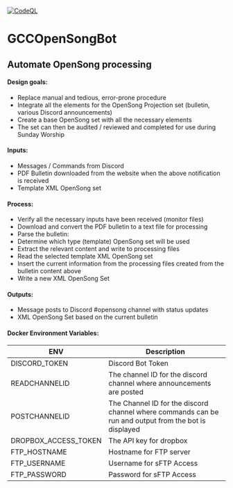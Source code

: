 [![CodeQL](https://github.com/GCCempt/GCC_OpenSong_bot/actions/workflows/codeql-analysis.yml/badge.svg?branch=main)](https://github.com/GCCempt/GCC_OpenSong_bot/actions/workflows/codeql-analysis.yml)
# GCCOpenSongBot
## Automate OpenSong processing

#### Design goals:
* Replace manual and tedious, error-prone procedure
*	Integrate all the elements for the OpenSong Projection set (bulletin, various Discord announcements)
*	Create a base OpenSong set with all the necessary elements
*	The set can then be audited / reviewed and completed for use during Sunday Worship

#### Inputs:
*	Messages / Commands from Discord
*	PDF Bulletin downloaded from the website when the above notification is received
*	Template XML OpenSong set

#### Process:
*	Verify all the necessary inputs have been received (monitor files)
*	Download and convert the PDF bulletin to a text file for processing
*	Parse the bulletin:
*	Determine which type (template) OpenSong set will be used
*	Extract the relevant content and write to processing files
*	Read the selected template XML OpenSong set
*	Insert the current information from the processing files created from the bulletin content above
*	Write a new XML OpenSong Set

#### Outputs:
*	Message posts to Discord #opensong channel with status updates
*	XML OpenSong Set based on the current bulletin

#### Docker Environment Variables:
| ENV                  | Description                                                                                           |
|----------------------|-------------------------------------------------------------------------------------------------------|
| DISCORD_TOKEN        | Discord Bot Token                                                                                     |
| READCHANNELID        | The channel ID for the discord channel where announcements are posted                                 |
| POSTCHANNELID        | The Channel ID for the discord channel where commands can be run and output from the bot is displayed |
| DROPBOX_ACCESS_TOKEN | The API key for dropbox                                                                               |
| FTP_HOSTNAME         | Hostname for FTP server                                                                               |
| FTP_USERNAME         | Username for sFTP Access                                                                              |
| FTP_PASSWORD         | Password for sFTP Access                                                                              |
